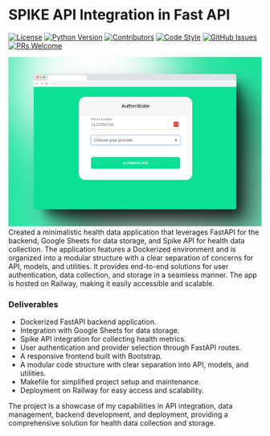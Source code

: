 # SPIKE API Integration in Fast API
[![License](https://img.shields.io/badge/license-MIT-blue.svg)](LICENSE)
[![Python Version](https://img.shields.io/badge/python-3.8%2B-blue.svg)](https://www.python.org/downloads/)
[![Contributors](https://img.shields.io/github/contributors/concaption/spike-api-integration.svg)](https://github.com/concaption/spike-api-integration/graphs/contributors)
[![Code Style](https://img.shields.io/badge/code%20style-black-black.svg)](https://github.com/psf/black)
[![GitHub Issues](https://img.shields.io/github/issues/concaption/spike-api-integration.svg)](https://github.com/concaption/spike-api-integration/issues)
[![PRs Welcome](https://img.shields.io/badge/PRs-welcome-brightgreen.svg)](https://github.com/concaption/spike-api-integration/pulls)


![](./assets/screenshot.png)
Created a minimalistic health data application that leverages FastAPI for the backend, Google Sheets for data storage, and Spike API for health data collection. The application features a Dockerized environment and is organized into a modular structure with a clear separation of concerns for API, models, and utilities. It provides end-to-end solutions for user authentication, data collection, and storage in a seamless manner. The app is hosted on Railway, making it easily accessible and scalable.

### **Deliverables**

- Dockerized FastAPI backend application.
- Integration with Google Sheets for data storage.
- Spike API integration for collecting health metrics.
- User authentication and provider selection through FastAPI routes.
- A responsive frontend built with Bootstrap.
- A modular code structure with clear separation into API, models, and utilities.
- Makefile for simplified project setup and maintenance.
- Deployment on Railway for easy access and scalability.

The project is a showcase of my capabilities in API integration, data management, backend development, and deployment, providing a comprehensive solution for health data collection and storage.
